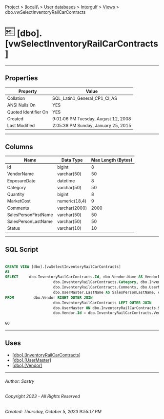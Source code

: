#### 

[Project](../../../../index.md) > [(local)\\](../../../index.md) > [User databases](../../index.md) > [Intergulf](../index.md) > [Views](Views.md) > dbo.vwSelectInventoryRailCarContracts

# ![Views](../../../../Images/View32.png) [dbo].[vwSelectInventoryRailCarContracts]

---

## <a name="#properties"></a>Properties

| Property | Value |
|---|---|
| Collation | SQL_Latin1_General_CP1_CI_AS |
| ANSI Nulls On | YES |
| Quoted Identifier On | YES |
| Created | 9:01:06 PM Tuesday, August 12, 2008 |
| Last Modified | 2:05:38 PM Sunday, January 25, 2015 |


---

## <a name="#columns"></a>Columns

| Name | Data Type | Max Length (Bytes) |
|---|---|---|
| Id | bigint | 8 |
| VendorName | varchar(50) | 50 |
| ExposureDate | datetime | 8 |
| Category | varchar(50) | 50 |
| Quantity | bigint | 8 |
| MarketCost | numeric(18,4) | 9 |
| Comments | varchar(2000) | 2000 |
| SalesPersonFirstName | varchar(50) | 50 |
| SalesPersonLastName | varchar(50) | 50 |
| Status | varchar(10) | 10 |


---

## <a name="#sqlscript"></a>SQL Script

```sql

CREATE VIEW [dbo].[vwSelectInventoryRailCarContracts]
AS
SELECT     dbo.InventoryRailCarContracts.Id, dbo.Vendor.Name AS VendorName, dbo.InventoryRailCarContracts.ExposureDate, 
                      dbo.InventoryRailCarContracts.Category, dbo.InventoryRailCarContracts.Quantity, dbo.InventoryRailCarContracts.MarketCost, 
                      dbo.InventoryRailCarContracts.Comments, dbo.UserMaster.FirstName AS SalesPersonFirstName, 
                      dbo.UserMaster.LastName AS SalesPersonLastName, dbo.InventoryRailCarContracts.Status
FROM         dbo.Vendor RIGHT OUTER JOIN
                      dbo.InventoryRailCarContracts LEFT OUTER JOIN
                      dbo.UserMaster ON dbo.InventoryRailCarContracts.SalesPersonId = dbo.UserMaster.UserName ON 
                      dbo.Vendor.Id = dbo.InventoryRailCarContracts.VendorId

GO

```


---

## <a name="#uses"></a>Uses

* [[dbo].[InventoryRailCarContracts]](../Tables/dbo_InventoryRailCarContracts.md)
* [[dbo].[UserMaster]](../Tables/dbo_UserMaster.md)
* [[dbo].[Vendor]](../Tables/dbo_Vendor.md)


---

###### Author:  Sastry

###### Copyright 2023 - All Rights Reserved

###### Created: Thursday, October 5, 2023 9:55:17 PM

